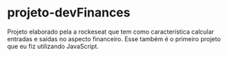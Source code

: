 # projeto-devFinances
 Projeto elaborado pela a rockeseat que tem como característica calcular entradas e saídas no aspecto financeiro. Esse também é o  primeiro projeto que eu fiz utilizando JavaScript.
